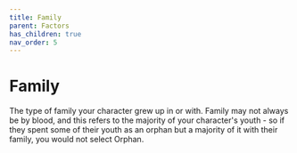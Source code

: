 ```yaml
---
title: Family
parent: Factors
has_children: true
nav_order: 5
---
```


# Family

The type of family your character grew up in or with. Family may not always be by blood, and this refers to the majority of your character's youth - so if they spent some of their youth as an orphan but a majority of it with their family, you would not select Orphan.
